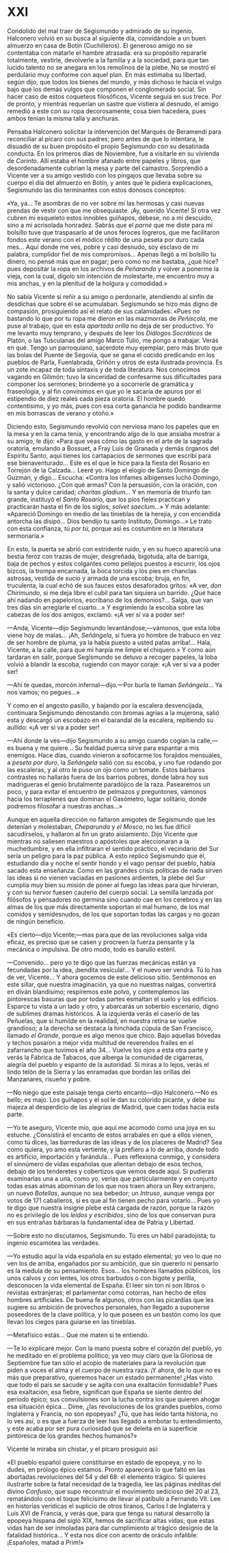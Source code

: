 # XXI

Condolido del mal traer de Segismundo y admirado de su ingenio, Halconero
volvió en su busca al siguiente día, convidándole a un buen almuerzo en casa de
Botín (Cuchilleros). El generoso amigo no se contentaba con matarle el hambre
atrasada: era su propósito repararle totalmente, vestirle, devolverle a la
familia y a la sociedad, para que tan lucido talento no se anegara en los
remolinos de la plebe. No se mostró el perdulario muy conforme con aquel plan.
En más estimaba su libertad, según dijo, que todos los bienes del mundo, y más
dichoso le hacía el vulgo bajo que los demás vulgos que componen el
conglomerado social. Sin hacer caso de estos coqueteos filosóficos, Vicente
seguía en sus trece. Por de pronto, y mientras requerían un sastre que vistiera
al desnudo, el amigo remedió a este con su ropa decorosamente, cosa bien
hacedera, pues ambos tenían la misma talla y anchuras.

Pensaba Halconero solicitar la intervención del Marqués de Beramendi para
reconciliar al pícaro con sus padres; pero antes de que lo intentara, le
disuadió de su buen propósito el propio Segismundo con su desatinada conducta.
En los primeros días de Noviembre, fue a visitarle en su vivienda de *Corinto*.
Allí estaba el hombre afanado entre papeles y libros, que desordenadamente
cubrían la mesa y parte del camastro. Sorprendió a Vicente ver a su amigo
vestido con los pingajos que llevaba sobre su cuerpo el día del almuerzo en
Botín, y antes que le pidiera explicaciones, Segismundo las dio terminantes con
estos donosos conceptos:

«Ya, ya... Te asombras de no ver sobre mí las hermosas y casi nuevas prendas de
vestir con que me obsequiaste. ¡Ay, querido Vicente! Si otra vez cubren mi
esqueleto estos innobles guiñapos, débese, no a mi descuido, sino a mi
acrisolada honradez. Sabrás que el *parné* que me diste para mi bolsillo tuve
que traspasarlo al de unos feroces logreros, que me facilitaron fondos este
verano con el módico rédito de una peseta por duro cada mes... Aquí donde me
ves, pobre y casi desnudo, soy esclavo de mi palabra, cumplidor fiel de mis
compromisos... Apenas llegó a mi bolsillo tu dinero, no pensé más que en pagar;
pero como no me bastaba, ¿qué hice? pues depositar la ropa en los archivos de
*Peñaranda* y volver a ponerme la vieja, con la cual, dígolo sin intención de
molestarte, me encuentro muy a mis anchas, y en la plenitud de la holgura
y comodidad.»

No sabía Vicente si reñir a su amigo o perdonarle, atendiendo al sinfín de
desdichas que sobre él se acumulaban. Segismundo se hizo más digno de
compasión, prosiguiendo así el relato de sus calamidades: «Pues no bastando lo
que por tu ropa me dieron en las mazmorras de *Peñíscola*, me puse al trabajo,
que en esta *apartada orilla* no deja de ser productivo. Yo me levanto muy
temprano, y después de leer los *Diálogos Socráticos* de Platón, o las
Tusculanas del amigo Marco Tulio, me pongo a trabajar. Verás en qué. Tengo un
parroquiano, sacerdote muy ejemplar, pero más bruto que las bolas del Puente de
Segovia, que se gana el cocido predicando en los pueblos de Parla, Fuenlabrada,
Griñón y otros de esta ilustrada provincia. Es un zote incapaz de toda sintaxis
y de toda literatura. Nos conocimos vagando en Gilimón; tuvo la sinceridad de
confesarme sus dificultades para componer los sermones; brindeme yo
a socorrerle de gramática y fraseología, y al fin convinimos en que yo le
sacaría de apuros por el estipendio de diez reales cada pieza oratoria. El
hombre quedó contentísimo, y yo más, pues con esa corta ganancia he podido
bandearme en mis borrascas de verano y otoño.»

Diciendo esto, Segismundo revolvió con nerviosa mano los papeles que en la mesa
y en la cama tenía, y encontrando algo de lo que ansiaba mostrar a su amigo, le
dijo: «Para que veas cómo las gasto en el arte de la sagrada oratoria, emulando
a Bossuet, a Fray Luis de Granada y demás órganos del Espíritu Santo, aquí
tienes los cartapacios de sermones que escribí para ese bienaventurado... Este
es el que le hice para la fiesta del Rosario en Torrejón de la Calzada... Leeré
yo. Hago el elogio de Santo Domingo de Guzmán, y digo... Escucha: «Contra los
infames albigenses luchó Domingo, y salió victorioso. ¿Con qué armas? Con la
persuasión, con la oración, con la santa y dulce caridad; *charitas gladium*...
Y en memoria de triunfo tan grande, instituyó el *Santo Rosario*, que los píos
fieles practican y practicarán hasta el fin de los siglos; *solvet saeclum*...»
Y más adelante: «Apareció Domingo en medio de las tinieblas de la herejía,
y con encendida antorcha las disipó...  Dios bendijo tu santo Instituto,
Domingo...» Le trato con esta confianza, *tú por tú*, porque así es costumbre
en la literatura sermonaria.»

En esto, la puerta se abrió con estridente ruido, y en su hueco apareció una
bestia feroz con trazas de mujer, desgreñada, bigotuda, alta de barriga, baja
de pechos y estos colgantes como pellejos puestos a escurrir, los ojos bizcos,
la trompa encarnada, la boca torcida y los pies en chanclas astrosas, vestida
de sucio y armada de una escoba; bruja, en fin, truculenta, la cual echó de sus
fauces estos desaforados gritos: «A ver, *don Chirimundo*, si me deja libre el
cubil para tan siquiera un barrido. ¿Qué hace ahí nadando en papelorios,
escribano de los demonios?... Salga, que van tres días sin arreglarle el
cuarto...» Y esgrimiendo la escoba sobre las cabezas de los dos amigos,
exclamó: «¡A ver si va a poder ser!

—Anda, Vicente—dijo Segismundo levantándose;—vámonos, que esta loba viene hoy
de malas... ¡Ah, *Señángela*, si fuera yo hombre de trabuco en vez de ser
hombre de pluma, ya la había puesto a usted patas arriba!... Hala, Vicente,
a la calle, para que mi harpía me limpie el chiquero.» Y como aún tardaran en
salir, porque Segismundo se detuvo a recoger papeles, la loba volvió a blandir
la escoba, rugiendo con mayor coraje: «¡A ver si va a poder ser!

—Ahí te quedas, morcón infernal—dijo.—Por burla te llaman *Señángela*... Ya nos
vamos; no pegues...»

Y como en el angosto pasillo, y bajando por la escalera desvencijada,
continuara Segismundo denostando con bromas agrias a la mujerona, salió esta
y descargó un escobazo en el barandal de la escalera, repitiendo su aullido:
«¡A ver si va a poder ser!

—Ahí donde la ves—dijo Segismundo a su amigo cuando cogían la calle,—es buena
y me quiere... Su fealdad puerca sirve para espantar a mis enemigos. Hace días,
cuando vinieron a sofocarme los forajidos mensuales, a *peseta por duro*, la
*Señángela* salió con su escoba, y uno fue rodando por las escaleras, y al otro
le puso un ojo como un tomate. Estos bárbaros contrastes no hallarás fuera de
los barrios pobres, donde labra hoy sus madrigueras el genio brutalmente
paradójico de la raza. Pasearemos un poco, y para evitar el encuentro de
pelmazos y preguntones, vámonos hacia los terraplenes que dominan el Gasómetro,
lugar solitario, donde podremos filosofar a nuestras anchas...»

Aunque en aquella dirección no faltaron amigotes de Segismundo que les detenían
y molestaban, *Cheparunda* y *el Mosca*, no les fue difícil sacudírselos,
y hallaron al fin un grato aislamiento. Dijo Vicente que mientras no saliesen
maestros o apóstoles que aleccionaran a la muchedumbre, y en ella infiltraran
el sentido práctico, el vecindario del Sur sería un peligro para la paz
pública.  A esto replicó Segismundo que él, estudiando día y noche el sentir
hondo y el vago pensar del pueblo, había sacado esta enseñanza: Como en las
grandes crisis políticas de nada sirven las ideas si no vienen vaciadas en
pasiones ardientes, la plebe del Sur cumplía muy bien su misión de poner al
fuego las ideas para que hirvieran, y con su hervor fuesen cauterio del cuerpo
social. La semilla lanzada por filósofos y pensadores no germina sino cuando
cae en los cerebros y en las almas de los que más directamente soportan el mal
humano, de los mal comidos y semidesnudos, de los que soportan todas las cargas
y no gozan de ningún beneficio.

«Es cierto—dijo Vicente;—mas para que de las revoluciones salga vida eficaz, es
preciso que se casen y procreen la fuerza pensante y la mecánica o impulsiva.
De otro modo, todo es barullo estéril.

—Convenido... pero yo te digo que las fuerzas mecánicas están ya fecundadas por
la idea, ¡bendita vesícula!... Y el nuevo ser vendrá. Tú lo has de ver,
Vicente... Y ahora gocemos de este delicioso sitio. Sentémonos en este sillar,
que nuestra imaginación, ya que no nuestras nalgas, convertirá en diván
blandísimo; respiremos este polvo, y contemplemos las pintorescas basuras que
por todas partes esmaltan el suelo y los edificios. Esparce tu vista a un lado
y otro, y abarcarás un soberbio escenario, digno de sublimes dramas históricos.
A la izquierda verás el caserío de las Peñuelas, que si humilde en la realidad,
en nuestra retina se vuelve grandioso; a la derecha se destaca la hinchada
cúpula de San Francisco, llamado *el Grande*, porque es algo menos que chico.
Bajo aquellas bóvedas y techos pasaron a mejor vida multitud de reverendos
frailes en el zafarrancho que tuvimos el año 34... Vuelve los ojos a esta otra
parte y verás la Fábrica de Tabacos, que alberga la comunidad de cigarreras,
alegría del pueblo y espanto de la autoridad. Si miras a lo lejos, verás el
lindo telón de la Sierra y las enramadas que bordan las orillas del Manzanares,
risueño y pobre.

—No niego que este paisaje tenga cierto encanto—dijo Halconero.—No es bello; es
majo. Los guiñapos y el sol le dan su colorido picante, y debe su majeza al
desperdicio de las alegrías de Madrid, que caen todas hacia esta parte.

—Yo te aseguro, Vicente mío, que aquí me acomodo como una joya en su estuche.
¿Consistirá el encanto de estos arrabales en que a ellos vienen, como tú dices,
las barreduras de las ideas y de los placeres de Madrid? Sea como quiera, yo
amo esta vertiente, y la prefiero a lo de arriba, donde todo es artificio,
importación y farándula... Pues reflexiona conmigo, y considera el sinnúmero de
vidas españolas que alientan debajo de esos techos, debajo de los tenderetes
y cobertizos que vemos desde aquí. Si pudieras examinarlas una a una, como yo,
verías que particularmente y en conjunto todas esas almas abominan de los que
nos traen ahora un Rey extranjero, un nuevo *Botellas*, aunque no sea bebedor;
un *Intruso*, aunque venga por votos de 171 caballeros, si es que al fin tienen
pecho para votarlo... Pues yo te digo que nuestra insigne plebe está cargada de
razón, porque la razón no es privilegio de los *leídos y escribidos*, sino de
los que conservan pura en sus entrañas bárbaras la fundamental idea de Patria
y Libertad.

—Sobre esto no discutamos, Segismundo. Tú eres un hábil paradojista; tu ingenio
escamotea las verdades.

—Yo estudio aquí la vida española en su estado elemental; yo veo lo que no ven
los de arriba, engañados por su ambición, que sin quererlo ni pensarlo es la
medula de su pensamiento. Esos... los hombres llamados públicos, los unos
calvos y con lentes, los otros barbudos o con bigote y perilla, desconocen la
vida elemental de España. El leer sin ton ni son libros o revistas extranjeras;
el parlamentar como cotorras, han hecho de ellos hombres artificiales. De buena
fe algunos, otros con las picardías que les sugiere su ambición de provechos
personales, han llegado a suponerse poseedores de la clave política, y lo que
poseen es un bastón como los que llevan los ciegos para guiarse en las
tinieblas.

—Metafísico estás... Que me maten si te entiendo.

—Te lo explicaré mejor. Con la mano puesta sobre el corazón del pueblo, yo he
meditado en el problema político; ya veo muy claro que la Gloriosa de
Septiembre fue tan sólo el acopio de materiales para la revolución que piden
a voces el alma y el cuerpo de nuestra raza. ¡Y ahora, de lo que no es más que
preparativo, queremos hacer un estado permanente! ¿Has visto que todo el país
se sacude y se agita con una exaltación formidable? Pues esa exaltación, esa
fiebre, significan que España se siente dentro del período épico; sus
convulsiones son la lucha contra los que quieren ahogar esa situación épica...
Dime, ¿las revoluciones de los grandes pueblos, como Inglaterra y Francia, no
son epopeyas? ¿Tú, que has leído tanta historia, no lo ves así, o es que
a fuerza de leer has llegado a embotar tu entendimiento, y este acaba por ser
pura curiosidad que se deleita en la superficie pintoresca de los grandes
hechos humanos?»

Vicente le miraba sin chistar, y el pícaro prosiguió así:

«El pueblo español quiere constituirse en estado de epopeya, y no lo dudes, en
prólogo épico estamos. Pronto aparecerá lo que faltó en las abortadas
revoluciones del 54 y del 68: el elemento trágico. Si quieres ilustrarte sobre
la fatal necesidad de la tragedia, lee las páginas inéditas del divino
*Confusio*, que supo reconstruir el movimiento sedicioso del 20 al 23,
rematándolo con el toque felicísimo de llevar al patíbulo a Fernando VII. Lee
en historias verídicas el suplicio de otros tiranos, Carlos I de Inglaterra
y Luis XVI de Francia, y verás que, para que tenga su natural desarrollo la
epopeya hispana del siglo XIX, hemos de sacrificar altas vidas; que estas vidas
han de ser inmoladas para dar cumplimiento al trágico designio de la fatalidad
histórica... Y esta nos dice con acento de oráculo infalible: ¡Españoles, matad
a Prim!»
